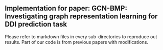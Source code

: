 ## Implementation for paper: GCN-BMP: Investigating graph representation learning for DDI prediction task

Please refer to markdown files in every sub-directories to reproduce out results. Part of our code is from previous papers with modifications.
